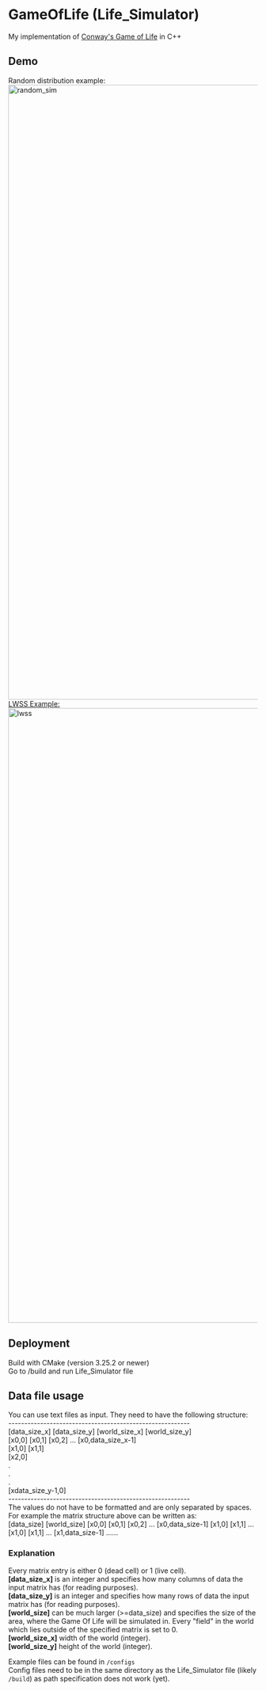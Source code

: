 # GameOfLife (Life_Simulator)

My implementation of [Conway's Game of Life](https://en.wikipedia.org/wiki/Conway%27s_Game_of_Life) in C++

## Demo
Random distribution example:
<img width="1242" alt="random_sim" src="https://user-images.githubusercontent.com/17238289/218282695-5496bbfa-3478-48d0-8fa0-462f37600db3.png">
[LWSS Example:](https://conwaylife.com/wiki/Lightweight_spaceship)
<img width="1242" alt="lwss" src="https://user-images.githubusercontent.com/17238289/218282694-20070fb1-3f4d-4a4e-bd58-6ffdb3b4a948.png">



## Deployment

Build with CMake (version 3.25.2 or newer) <br>
Go to /build and run Life_Simulator file

## Data file usage

You can use text files as input. They need to have the following structure:<br>
---------------------------------------------------------<br>
[data_size_x] [data_size_y] [world_size_x] [world_size_y]<br>
[x0,0] [x0,1] [x0,2] ... [x0,data_size_x-1]<br>
[x1,0] [x1,1]<br>
[x2,0]<br>
   .<br> 
   .<br>
   .<br>
[xdata_size_y-1,0]<br>
---------------------------------------------------------<br>
The values do not have to be formatted and are only separated by spaces. For example the matrix structure above can be written as: <br>
[data_size] [world_size] [x0,0] [x0,1] [x0,2] ... [x0,data_size-1] [x1,0] [x1,1] ... [x1,0] [x1,1] ... [x1,data_size-1] ......

### Explanation
Every matrix entry is either 0 (dead cell) or 1 (live cell).<br>
**[data_size_x]** is an integer and specifies how many columns of data the input matrix has (for reading purposes).<br>
**[data_size_y]** is an integer and specifies how many rows of data the input matrix has (for reading purposes).<br>
**[world_size]** can be much larger (>=data_size) and specifies the size of the area, where the Game Of Life will be simulated in. Every "field" in the world which lies outside of the specified matrix is set to 0.<br>
**[world_size_x]** width of the world (integer).<br>
**[world_size_y]** height of the world (integer).<br>


Example files can be found in `/configs` <br>
Config files need to be in the same directory as the Life_Simulator file (likely `/build`) as path specification does not work (yet).
